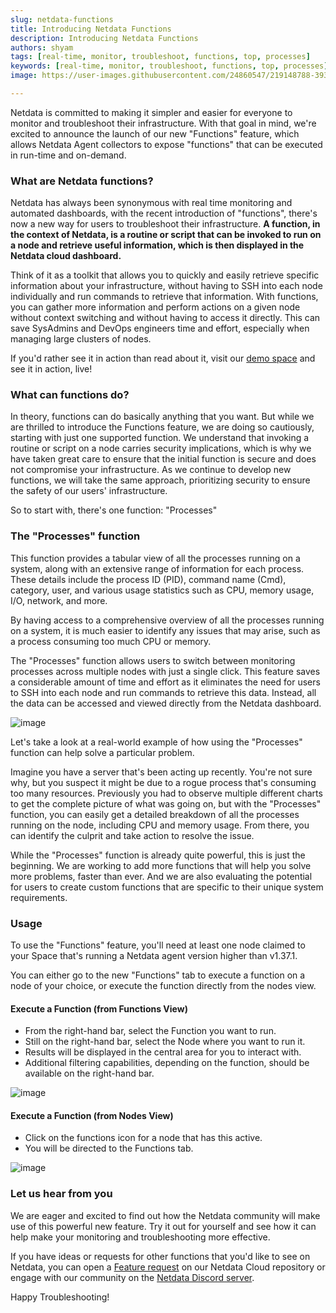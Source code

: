 ```yaml
---
slug: netdata-functions
title: Introducing Netdata Functions
description: Introducing Netdata Functions
authors: shyam
tags: [real-time, monitor, troubleshoot, functions, top, processes]
keywords: [real-time, monitor, troubleshoot, functions, top, processes]
image: https://user-images.githubusercontent.com/24860547/219148788-393d42d3-ef34-43bd-bb8b-e612246923c5.png

---
```


Netdata is committed to making it simpler and easier for everyone to monitor and troubleshoot their infrastructure. With that goal in mind, we're excited to announce the launch of our new "Functions" feature, which allows Netdata Agent collectors to expose "functions" that can be executed in run-time and on-demand.

<!--truncate-->

### What are Netdata functions?

Netdata has always been synonymous with real time monitoring and automated dashboards, with the recent introduction of "functions", there's now a new way for users to troubleshoot their infrastructure. **A function, in the context of Netdata, is a routine or script that can be invoked to run on a node and retrieve useful information, which is then displayed in the Netdata cloud dashboard.**

Think of it as a toolkit that allows you to quickly and easily retrieve specific information about your infrastructure, without having to SSH into each node individually and run commands to retrieve that information. With functions, you can gather more information and perform actions on a given node without context switching and without having to access it directly. This can save SysAdmins and DevOps engineers time and effort, especially when managing large clusters of nodes.

If you'd rather see it in action than read about it, visit our [demo space](https://app.netdata.cloud/spaces/netdata-demo/rooms/all-nodes/functions) and see it in action, live!

### What can functions do? 

In theory, functions can do basically anything that you want. But while we are thrilled to introduce the Functions feature, we are doing so cautiously, starting with just one supported function. We understand that invoking a routine or script on a node carries security implications, which is why we have taken great care to ensure that the initial function is secure and does not compromise your infrastructure. As we continue to develop new functions, we will take the same approach, prioritizing security to ensure the safety of our users' infrastructure.

So to start with, there's one function: "Processes"

### The "Processes" function

This function provides a tabular view of all the processes running on a system, along with an extensive range of information for each process. These details include the process ID (PID), command name (Cmd), category, user, and various usage statistics such as CPU, memory usage, I/O, network, and more.

By having access to a comprehensive overview of all the processes running on a system, it is much easier to identify any issues that may arise, such as a process consuming too much CPU or memory. 

The "Processes" function allows users to switch between monitoring processes across multiple nodes with just a single click. This feature saves a considerable amount of time and effort as it eliminates the need for users to SSH into each node and run commands to retrieve this data. Instead, all the data can be accessed and viewed directly from the Netdata dashboard.

![image](https://user-images.githubusercontent.com/24860547/219148788-393d42d3-ef34-43bd-bb8b-e612246923c5.png)

Let's take a look at a real-world example of how using the "Processes" function can help solve a particular problem.

Imagine you have a server that's been acting up recently. You're not sure why, but you suspect it might be due to a rogue process that's consuming too many resources. Previously you had to observe multiple different charts to get the complete picture of what was going on, but with the "Processes" function, you can easily get a detailed breakdown of all the processes running on the node, including CPU and memory usage. From there, you can identify the culprit and take action to resolve the issue.

While the "Processes" function is already quite powerful, this is just the beginning. We are working to add more functions that will help you solve more problems, faster than ever. And we are also evaluating the potential for users to create custom functions that are specific to their unique system requirements.

### Usage

To use the "Functions" feature, you'll need at least one node claimed to your Space that's running a Netdata agent version higher than v1.37.1. 

You can either go to the new "Functions" tab to execute a function on a node of your choice, or execute the function directly from the nodes view.

#### Execute a Function (from Functions View)
- From the right-hand bar, select the Function you want to run.
- Still on the right-hand bar, select the Node where you want to run it.
- Results will be displayed in the central area for you to interact with.
- Additional filtering capabilities, depending on the function, should be available on the right-hand bar.

![image](https://user-images.githubusercontent.com/24860547/219151974-6d8b46ea-2692-4b42-9c26-2d0a0885ad42.png)

#### Execute a Function (from Nodes View)
- Click on the functions icon for a node that has this active.
- You will be directed to the Functions tab.

![image](https://user-images.githubusercontent.com/24860547/219152335-a8330e09-d7be-44d5-9a3a-af539f5cc855.png)

### Let us hear from you

We are eager and excited to find out how the Netdata community will make use of this powerful new feature. Try it out for yourself and see how it can help make your monitoring and troubleshooting more effective.

If you have ideas or requests for other functions that you'd like to see on Netdata, you can open a [Feature request](https://github.com/netdata/netdata-cloud/issues/new?assignees=&labels=feature+request%2Cneeds+triage&template=FEAT_REQUEST.yml&title=%5BFeat%5D%3A+) on our Netdata Cloud repository or engage with our community on the [Netdata Discord server](https://discord.com/invite/mPZ6WZKKG2).

Happy Troubleshooting!

